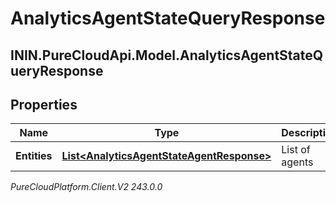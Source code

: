 # AnalyticsAgentStateQueryResponse

## ININ.PureCloudApi.Model.AnalyticsAgentStateQueryResponse

## Properties

|Name | Type | Description | Notes|
|------------ | ------------- | ------------- | -------------|
| **Entities** | [**List&lt;AnalyticsAgentStateAgentResponse&gt;**](AnalyticsAgentStateAgentResponse) | List of agents | [optional] |



_PureCloudPlatform.Client.V2 243.0.0_
